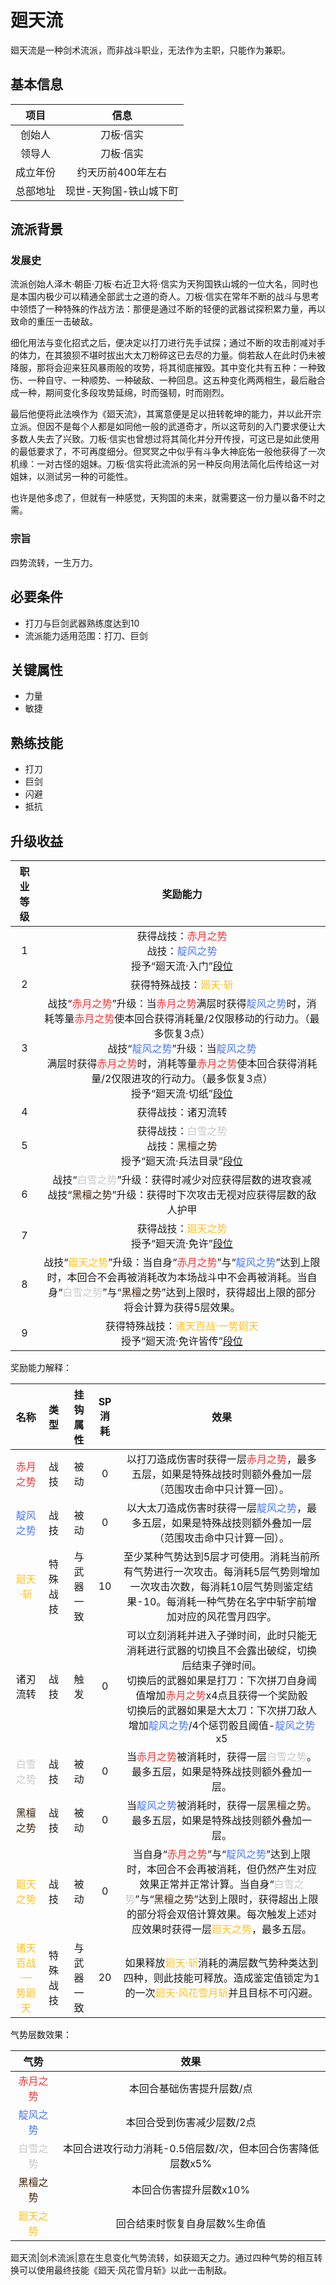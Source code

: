 # 廻天流

廻天流是一种剑术流派，而非战斗职业，无法作为主职，只能作为兼职。

## 基本信息

项目|信息
:--:|:--:
创始人|刀板·信实
领导人|刀板·信实
成立年份|约天历前400年左右
总部地址|现世-天狗国-铁山城下町

## 流派背景

### 发展史

流派创始人泽木·朝臣·刀板·右近卫大将·信实为天狗国铁山城的一位大名，同时也是本国内极少可以精通全部武士之道的奇人。刀板·信实在常年不断的战斗与思考中领悟了一种特殊的作战方法：那便是通过不断的轻便的武器试探积累力量，再以致命的重压一击破敌。

细化用法与变化招式之后，便决定以打刀进行先手试探；通过不断的攻击削减对手的体力，在其狼狈不堪时拔出大太刀粉碎这已去尽的力量。倘若敌人在此时仍未被降服，那将会迎来狂风暴雨般的攻势，将其彻底摧毁。其中变化共有五种：一种致伤、一种自守、一种顺势、一种破敌、一种回息。这五种变化两两相生，最后融合成一种，期间变化多段攻势延绵，时而强韧，时而刚烈。

最后他便将此法唤作为《廻天流》，其寓意便是足以扭转乾坤的能力，并以此开宗立派。但因不是每个人都是如同他一般的武道奇才，所以这苛刻的入门要求便让大多数人失去了兴致。刀板·信实也曾想过将其简化并分开传授，可这已是如此使用的最低要求了，不可再度细分。但冥冥之中似乎有斗争大神庇佑一般他获得了一次机缘：一对古怪的姐妹。刀板·信实将此流派的另一种反向用法简化后传给这一对姐妹，以测试另一种的可能性。

也许是他多虑了，但就有一种感觉，天狗国的未来，就需要这一份力量以备不时之需。

### 宗旨

四势流转，一生万力。

## 必要条件

* 打刀与巨剑武器熟练度达到10
* 流派能力适用范围：打刀、巨剑

## 关键属性

* 力量
* 敏捷

## 熟练技能

* 打刀
* 巨剑
* 闪避
* 抵抗

## 升级收益

职业等级|奖励能力
:--:|:--:
1|获得战技：<font color="#FF3030">赤月之势</font><br>战技：<font color="#4876FF">靛风之势</font><br>授予“廻天流·入门”<a href="../../dan" target="_blank">段位</a>
2|获得特殊战技：<font color="#FFC125">廻天·斩</font>
3|战技“<font color="#FF3030">赤月之势</font>”升级：当<font color="#FF3030">赤月之势</font>满层时获得<font color="#4876FF">靛风之势</font>时，消耗等量<font color="#FF3030">赤月之势</font>使本回合获得消耗量/2仅限移动的行动力。（最多恢复3点）<br>战技“<font color="#4876FF">靛风之势</font>”升级：当<font color="#4876FF">靛风之势</font><br>满层时获得<font color="#FF3030">赤月之势</font>时，消耗等量<font color="#FF3030">赤月之势</font>使本回合获得消耗量/2仅限进攻的行动力。（最多恢复3点）<br>授予“廻天流·切纸”<a href="../../dan" target="_blank">段位</a>
4|获得战技：诸刃流转
5|获得战技：<font color="#C9C9C9">白雪之势</font><br>战技：<font color="#3f2109">黑檀之势</font><br>授予“廻天流·兵法目录”<a href="../../dan" target="_blank">段位</a>
6|战技“<font color="#C9C9C9">白雪之势</font>”升级：获得时减少对应获得层数的进攻衰减<br>战技“<font color="#3f2109">黑檀之势</font>”升级：获得时下次攻击无视对应获得层数的敌人护甲
7|获得战技：<font color="#FFC125">廻天之势</font><br>授予“廻天流·免许”<a href="../../dan" target="_blank">段位</a>
8|战技“<font color="#FFC125">廻天之势</font>”升级：当自身“<font color="#FF3030">赤月之势</font>”与“<font color="#4876FF">靛风之势</font>”达到上限时，本回合不会再被消耗改为本场战斗中不会再被消耗。当自身“<font color="#C9C9C9">白雪之势</font>”与“<font color="#3f2109">黑檀之势</font>”达到上限时，获得超出上限的部分将会计算为获得5层效果。
9|获得特殊战技：<font color="#FFC125">诸天百战·一势廻天</font><br>授予“廻天流·免许皆传”<a href="../../dan" target="_blank">段位</a>

奖励能力解释：

名称|类型|挂钩属性|SP消耗|效果
:--:|:--:|:--:|:--:|:--:
<font color="#FF3030">赤月之势</font>|战技|被动|0|以打刀造成伤害时获得一层<font color="#FF3030">赤月之势</font>，最多五层，如果是特殊战技时则额外叠加一层（范围攻击命中只计算一回）。
<font color="#4876FF">靛风之势</font>|战技|被动|0|以大太刀造成伤害时获得一层<font color="#4876FF">靛风之势</font>，最多五层，如果是特殊战技则额外叠加一层（范围攻击命中只计算一回）。
<font color="#FFC125">廻天·斩</font>|特殊战技|与武器一致|10|至少某种气势达到5层才可使用。消耗当前所有气势进行一次攻击。每消耗5层气势则增加一次攻击次数，每消耗10层气势则鉴定结果-10。每消耗一种气势在名字中斩字前增加对应的风花雪月四字。
诸刃流转|战技|触发|0|可以立刻消耗并进入子弹时间，此时只能无消耗进行武器的切换且不会露出破绽，切换后结束子弹时间。<br>切换后的武器如果是打刀：下次拼刀自身阈值增加<font color="#FF3030">赤月之势</font>x4点且获得一个奖励骰<br>切换后的武器如果是大太刀：下次拼刀敌人增加<font color="#4876FF">靛风之势</font>/4个惩罚骰且阈值-<font color="#4876FF">靛风之势</font>x5
<font color="#C9C9C9">白雪之势</font>|战技|被动|0|当<font color="#FF3030">赤月之势</font>被消耗时，获得一层<font color="#C9C9C9">白雪之势</font>。最多五层，如果是特殊战技则额外叠加一层。
<font color="#3f2109">黑檀之势</font>|战技|被动|0|当<font color="#4876FF">靛风之势</font>被消耗时，获得一层<font color="#3f2109">黑檀之势</font>。最多五层，如果是特殊战技则额外叠加一层。
<font color="#FFC125">廻天之势</font>|战技|被动|0|当自身“<font color="#FF3030">赤月之势</font>”与“<font color="#4876FF">靛风之势</font>”达到上限时，本回合不会再被消耗，但仍然产生对应效果正常并正常计算。当自身“<font color="#C9C9C9">白雪之势</font>”与“<font color="#3f2109">黑檀之势</font>”达到上限时，获得超出上限的部分将会双倍计算效果。每次触发上述对应效果时获得一层<font color="#FFC125">廻天之势</font>，最多五层。
<font color="#FFC125">诸天百战·一势廻天</font>|特殊战技|与武器一致|20|如果释放<font color="#FFC125">廻天·斩</font>消耗的满层数气势种类达到四种，则此技能可释放。造成鉴定值锁定为1的一次<font color="#FFC125">廻天·风花雪月斩</font>并且目标不可闪避。

气势层数效果：

气势|效果
:--:|:--:
<font color="#FF3030">赤月之势</font>|本回合基础伤害提升层数/点
<font color="#4876FF">靛风之势</font>|本回合受到伤害减少层数/2点
<font color="#C9C9C9">白雪之势</font>|本回合进攻行动力消耗-0.5倍层数/次，但本回合伤害降低层数x5%
<font color="#3f2109">黑檀之势</font>|本回合伤害提升层数x10%
<font color="#FFC125">廻天之势</font>|回合结束时恢复自身层数%生命值

廻天流|剑术流派|意在生息变化气势流转，如获廻天之力。通过四种气势的相互转换可以使用最终技能《廻天·风花雪月斩》以此一击制敌。